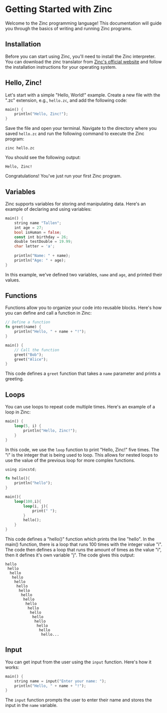 # Getting Started with Zinc

Welcome to the Zinc programming language! This documentation will guide you through the basics of writing and running Zinc programs.

## Installation

Before you can start using Zinc, you'll need to install the Zinc interpreter. You can download the zinc translator from [Zinc's official website](https://github.com/Talleeenos69/ZINC/blob/main/) and follow the installation instructions for your operating system.

## Hello, Zinc!

Let's start with a simple "Hello, World!" example. Create a new file with the ".zc" extension, e.g., `hello.zc`, and add the following code:

```rust
main() {
    println("Hello, Zinc!");
}
```

Save the file and open your terminal. Navigate to the directory where you saved `hello.zc` and run the following command to execute the Zinc program:

```shell
zinc hello.zc
```

You should see the following output:

```shell
Hello, Zinc!
```

Congratulations! You've just run your first Zinc program.

## Variables

Zinc supports variables for storing and manipulating data. Here's an example of declaring and using variables:

```rust
main() {
    string name "Tallen";
    int age = 27;
    bool isHuman = false;
    const int birthday = 26;
    double testDouble = 19.99;
    char letter = 'a';
    
    println("Name: " + name);
    println("Age: " + age);
}
```

In this example, we've defined two variables, `name` and `age`, and printed their values.

## Functions

Functions allow you to organize your code into reusable blocks. Here's how you can define and call a function in Zinc:

```rust
// Define a function
fn greet(name) {
    println("Hello, " + name + "!");
}

main() {
    // Call the function
    greet("Bob");
    greet("Alice");
}
```

This code defines a `greet` function that takes a `name` parameter and prints a greeting.

## Loops

You can use loops to repeat code multiple times. Here's an example of a loop in Zinc:

```rust
main() {
    loop(5, i) {
        println("Hello, Zinc!");
    }
}
```

In this code, we use the `loop` function to print "Hello, Zinc!" five times. The "i" is the integer that is being used to loop. This allows for nested loops to use the value of the previous loop for more complex functions.

```rust
using zincstd;

fn hello(){
    println("hello");
}

main(){
    loop(100,i){
        loop(i, j){
            print(" ");
        }
        hello();
    }
}
```
This code defines a "hello()" function which prints the line "hello". In the main() function, there is a loop that runs 100 times with the integer value "i". The code then defines a loop that runs the amount of times as the value "i", then it defines it's own variable "j". The code gives this output:

```shell
hello
 hello
  hello
   hello
    hello
     hello
      hello
       hello
        hello
         hello
          hello
           hello
            hello
             hello
              hello
               hello
                hello...
```


## Input

You can get input from the user using the `input` function. Here's how it works:

```rust
main() {
    string name = input("Enter your name: ");
    println("Hello, " + name + "!");
}
```

The `input` function prompts the user to enter their name and stores the input in the `name` variable.
